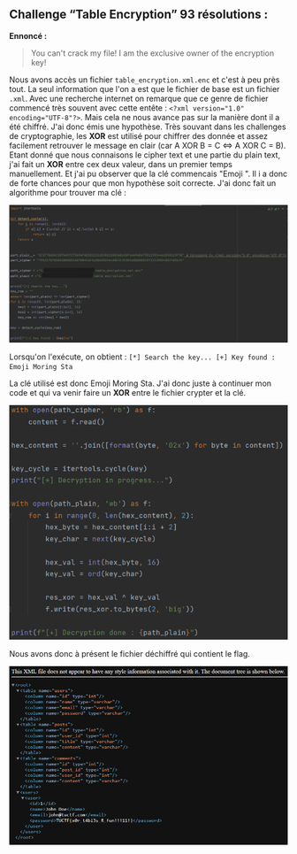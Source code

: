 ## Challenge “Table Encryption” 93 résolutions :

**Ennoncé :**
>You can't crack my file! I am the exclusive owner of the encryption key!


Nous avons accès un fichier `table_encryption.xml.enc` et c'est à peu près tout. La seul information que l'on a est que le fichier de base est un fichier `.xml`. Avec une recherche internet on remarque que ce genre de fichier commencé très souvent avec cette entête : `<?xml version="1.0" encoding="UTF-8"?>`.
Mais cela ne nous avance pas sur la manière dont il a été chiffré. J'ai donc émis une hypothèse. Très souvant dans les challenges de cryptographie, les **XOR** est utilisé pour chiffrer des donnée et assez facilement retrouver le message en clair (car A XOR B = C <=> A XOR C = B).
Etant donné que nous connaisons le cipher text et une partie du plain text, j'ai fait un **XOR** entre cex deux valeur, dans un premier temps manuellement. Et j'ai pu observer que la clé commencais "Emoji ". Il i a donc de forte chances pour que mon hypothèse soit correcte. J'ai donc fait un algorithme pour trouver ma clé :

<img src="./src/images/table_encryption_easy_1.png"/>


Lorsqu'on l'exécute, on obtient :
`[*] Search the key...
[+] Key found : Emoji Moring Sta`

La clé utilisé est donc Emoji Moring Sta. J'ai donc juste à continuer mon code et qui va venir faire un **XOR** entre le fichier crypter et la clé.

<img src="./src/images/table_encryption_easy_2.png"/>

Nous avons donc à présent le fichier déchiffré qui contient le flag.

<img src="./src/images/table_encryption_easy_3.png"/>
